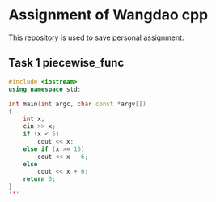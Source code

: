 # Assignment of Wangdao cpp

This repository is used to save personal assignment.

## Task 1 piecewise_func

```cpp
#include <iostream>
using namespace std;

int main(int argc, char const *argv[])
{
    int x;
    cin >> x;
    if (x < 5)
        cout << x;
    else if (x >= 15)
        cout << x - 6;
    else
        cout << x + 6;
    return 0;
}
'''